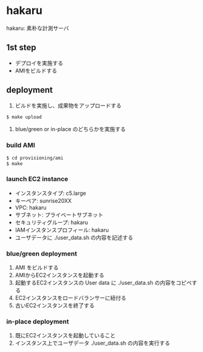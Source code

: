 # hakaru

hakaru: 素朴な計測サーバ

## 1st step

- デプロイを実施する
- AMIをビルドする

## deployment

1. ビルドを実施し、成果物をアップロードする

```bash
$ make upload
```

1. blue/green or in-place のどちらかを実施する

### build AMI

```bash
$ cd provisioning/ami
$ make
```

### launch EC2 instance

- インスタンスタイプ: c5.large
- キーペア: sunrise20XX
- VPC: hakaru
- サブネット: プライベートサブネット
- セキュリティグループ: hakaru
- IAMインスタンスプロフィール: hakaru
- ユーザデータに ./user_data.sh の内容を記述する

### blue/green deployment

1. AMI をビルドする
1. AMIからEC2インスタンスを起動する
1. 起動するEC2インスタンスの User data に ./user_data.sh の内容をコピペする
1. EC2インスタンスをロードバランサーに紐付る
1. 古いEC2インスタンスを終了する

### in-place deployment

1. 既にEC2インスタンスを起動していること
1. インスタンス上でユーザデータ ./user_data.sh の内容を実行する
